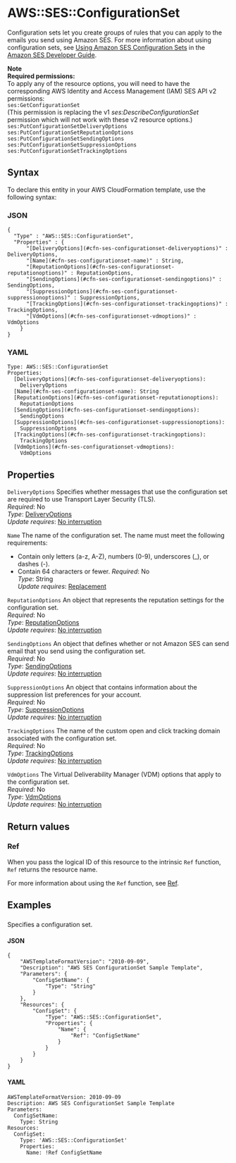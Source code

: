 # AWS::SES::ConfigurationSet<a name="aws-resource-ses-configurationset"></a>

Configuration sets let you create groups of rules that you can apply to the emails you send using Amazon SES\. For more information about using configuration sets, see [Using Amazon SES Configuration Sets](https://docs.aws.amazon.com/ses/latest/dg/using-configuration-sets.html) in the [Amazon SES Developer Guide](https://docs.aws.amazon.com/ses/latest/dg/)\.

**Note**  
**Required permissions:**  
To apply any of the resource options, you will need to have the corresponding AWS Identity and Access Management \(IAM\) SES API v2 permissions:  
`ses:GetConfigurationSet`  
\(This permission is replacing the v1 _ses:DescribeConfigurationSet_ permission which will not work with these v2 resource options\.\)
`ses:PutConfigurationSetDeliveryOptions`
`ses:PutConfigurationSetReputationOptions`
`ses:PutConfigurationSetSendingOptions`
`ses:PutConfigurationSetSuppressionOptions`
`ses:PutConfigurationSetTrackingOptions`

## Syntax<a name="aws-resource-ses-configurationset-syntax"></a>

To declare this entity in your AWS CloudFormation template, use the following syntax:

### JSON<a name="aws-resource-ses-configurationset-syntax.json"></a>

```
{
  "Type" : "AWS::SES::ConfigurationSet",
  "Properties" : {
      "[DeliveryOptions](#cfn-ses-configurationset-deliveryoptions)" : DeliveryOptions,
      "[Name](#cfn-ses-configurationset-name)" : String,
      "[ReputationOptions](#cfn-ses-configurationset-reputationoptions)" : ReputationOptions,
      "[SendingOptions](#cfn-ses-configurationset-sendingoptions)" : SendingOptions,
      "[SuppressionOptions](#cfn-ses-configurationset-suppressionoptions)" : SuppressionOptions,
      "[TrackingOptions](#cfn-ses-configurationset-trackingoptions)" : TrackingOptions,
      "[VdmOptions](#cfn-ses-configurationset-vdmoptions)" : VdmOptions
    }
}
```

### YAML<a name="aws-resource-ses-configurationset-syntax.yaml"></a>

```
Type: AWS::SES::ConfigurationSet
Properties:
  [DeliveryOptions](#cfn-ses-configurationset-deliveryoptions):
    DeliveryOptions
  [Name](#cfn-ses-configurationset-name): String
  [ReputationOptions](#cfn-ses-configurationset-reputationoptions):
    ReputationOptions
  [SendingOptions](#cfn-ses-configurationset-sendingoptions):
    SendingOptions
  [SuppressionOptions](#cfn-ses-configurationset-suppressionoptions):
    SuppressionOptions
  [TrackingOptions](#cfn-ses-configurationset-trackingoptions):
    TrackingOptions
  [VdmOptions](#cfn-ses-configurationset-vdmoptions):
    VdmOptions
```

## Properties<a name="aws-resource-ses-configurationset-properties"></a>

`DeliveryOptions` <a name="cfn-ses-configurationset-deliveryoptions"></a>
Specifies whether messages that use the configuration set are required to use Transport Layer Security \(TLS\)\.  
_Required_: No  
_Type_: [DeliveryOptions](aws-properties-ses-configurationset-deliveryoptions.md)  
_Update requires_: [No interruption](https://docs.aws.amazon.com/AWSCloudFormation/latest/UserGuide/using-cfn-updating-stacks-update-behaviors.html#update-no-interrupt)

`Name` <a name="cfn-ses-configurationset-name"></a>
The name of the configuration set\. The name must meet the following requirements:

- Contain only letters \(a\-z, A\-Z\), numbers \(0\-9\), underscores \(\_\), or dashes \(\-\)\.
- Contain 64 characters or fewer\.
  _Required_: No  
  _Type_: String  
  _Update requires_: [Replacement](https://docs.aws.amazon.com/AWSCloudFormation/latest/UserGuide/using-cfn-updating-stacks-update-behaviors.html#update-replacement)

`ReputationOptions` <a name="cfn-ses-configurationset-reputationoptions"></a>
An object that represents the reputation settings for the configuration set\.  
_Required_: No  
_Type_: [ReputationOptions](aws-properties-ses-configurationset-reputationoptions.md)  
_Update requires_: [No interruption](https://docs.aws.amazon.com/AWSCloudFormation/latest/UserGuide/using-cfn-updating-stacks-update-behaviors.html#update-no-interrupt)

`SendingOptions` <a name="cfn-ses-configurationset-sendingoptions"></a>
An object that defines whether or not Amazon SES can send email that you send using the configuration set\.  
_Required_: No  
_Type_: [SendingOptions](aws-properties-ses-configurationset-sendingoptions.md)  
_Update requires_: [No interruption](https://docs.aws.amazon.com/AWSCloudFormation/latest/UserGuide/using-cfn-updating-stacks-update-behaviors.html#update-no-interrupt)

`SuppressionOptions` <a name="cfn-ses-configurationset-suppressionoptions"></a>
An object that contains information about the suppression list preferences for your account\.  
_Required_: No  
_Type_: [SuppressionOptions](aws-properties-ses-configurationset-suppressionoptions.md)  
_Update requires_: [No interruption](https://docs.aws.amazon.com/AWSCloudFormation/latest/UserGuide/using-cfn-updating-stacks-update-behaviors.html#update-no-interrupt)

`TrackingOptions` <a name="cfn-ses-configurationset-trackingoptions"></a>
The name of the custom open and click tracking domain associated with the configuration set\.  
_Required_: No  
_Type_: [TrackingOptions](aws-properties-ses-configurationset-trackingoptions.md)  
_Update requires_: [No interruption](https://docs.aws.amazon.com/AWSCloudFormation/latest/UserGuide/using-cfn-updating-stacks-update-behaviors.html#update-no-interrupt)

`VdmOptions` <a name="cfn-ses-configurationset-vdmoptions"></a>
The Virtual Deliverability Manager \(VDM\) options that apply to the configuration set\.  
_Required_: No  
_Type_: [VdmOptions](aws-properties-ses-configurationset-vdmoptions.md)  
_Update requires_: [No interruption](https://docs.aws.amazon.com/AWSCloudFormation/latest/UserGuide/using-cfn-updating-stacks-update-behaviors.html#update-no-interrupt)

## Return values<a name="aws-resource-ses-configurationset-return-values"></a>

### Ref<a name="aws-resource-ses-configurationset-return-values-ref"></a>

When you pass the logical ID of this resource to the intrinsic `Ref` function, `Ref` returns the resource name\.

For more information about using the `Ref` function, see [Ref](https://docs.aws.amazon.com/AWSCloudFormation/latest/UserGuide/intrinsic-function-reference-ref.html)\.

## Examples<a name="aws-resource-ses-configurationset--examples"></a>

### <a name="aws-resource-ses-configurationset--examples--"></a>

Specifies a configuration set\.

#### JSON<a name="aws-resource-ses-configurationset--examples----json"></a>

```
{
    "AWSTemplateFormatVersion": "2010-09-09",
    "Description": "AWS SES ConfigurationSet Sample Template",
    "Parameters": {
        "ConfigSetName": {
            "Type": "String"
        }
    },
    "Resources": {
        "ConfigSet": {
            "Type": "AWS::SES::ConfigurationSet",
            "Properties": {
                "Name": {
                    "Ref": "ConfigSetName"
                }
            }
        }
    }
}
```

#### YAML<a name="aws-resource-ses-configurationset--examples----yaml"></a>

```
AWSTemplateFormatVersion: 2010-09-09
Description: AWS SES ConfigurationSet Sample Template
Parameters:
  ConfigSetName:
    Type: String
Resources:
  ConfigSet:
    Type: 'AWS::SES::ConfigurationSet'
    Properties:
      Name: !Ref ConfigSetName
```
